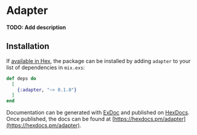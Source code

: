 # Adapter

**TODO: Add description**

## Installation

If [available in Hex](https://hex.pm/docs/publish), the package can be installed
by adding `adapter` to your list of dependencies in `mix.exs`:

```elixir
def deps do
  [
    {:adapter, "~> 0.1.0"}
  ]
end
```

Documentation can be generated with [ExDoc](https://github.com/elixir-lang/ex_doc)
and published on [HexDocs](https://hexdocs.pm). Once published, the docs can
be found at [https://hexdocs.pm/adapter](https://hexdocs.pm/adapter).


